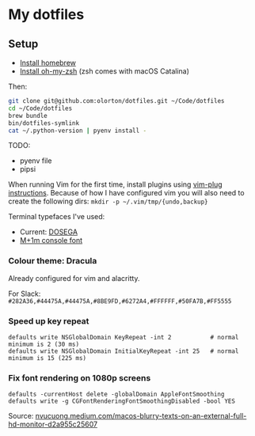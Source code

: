 # My dotfiles

## Setup

* [Install homebrew](http://brew.sh)
* [Install oh-my-zsh](https://github.com/robbyrussell/oh-my-zsh) (zsh comes with macOS Catalina)

Then:

```bash
git clone git@github.com:olorton/dotfiles.git ~/Code/dotfiles
cd ~/Code/dotfiles
brew bundle
bin/dotfiles-symlink
cat ~/.python-version | pyenv install -
```

TODO:
* pyenv file
* pipsi

When running Vim for the first time, install plugins using [vim-plug instructions](https://github.com/junegunn/vim-plug#installation). Because of how I have configured vim you will also need to create the following dirs: `mkdir -p ~/.vim/tmp/{undo,backup}`

Terminal typefaces I've used:
- Current: [DOSEGA](https://sourceforge.net/projects/dosega/)
- [M+1m console font](http://sourceforge.jp/projects/mplus-fonts/downloads/62344/mplus-TESTFLIGHT-059.tar.xz/)

### Colour theme: Dracula

Already configured for vim and alacritty.

For Slack: `#282A36,#44475A,#44475A,#8BE9FD,#6272A4,#FFFFFF,#50FA7B,#FF5555`

### Speed up key repeat

    defaults write NSGlobalDomain KeyRepeat -int 2           # normal minimum is 2 (30 ms)
    defaults write NSGlobalDomain InitialKeyRepeat -int 25   # normal minimum is 15 (225 ms)

### Fix font rendering on 1080p screens

    defaults -currentHost delete -globalDomain AppleFontSmoothing
    defaults write -g CGFontRenderingFontSmoothingDisabled -bool YES

Source: [nvucuong.medium.com/macos-blurry-texts-on-an-external-full-hd-monitor-d2a955c25607](https://nvucuong.medium.com/macos-blurry-texts-on-an-external-full-hd-monitor-d2a955c25607)
